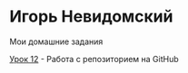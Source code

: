

# Игорь Невидомский
Мои домашние задания


[Урок 12](https://ifnewid.github.io/lesson_12/ "Моя готовая домашка") - Работа с репозиторием на GitHub
